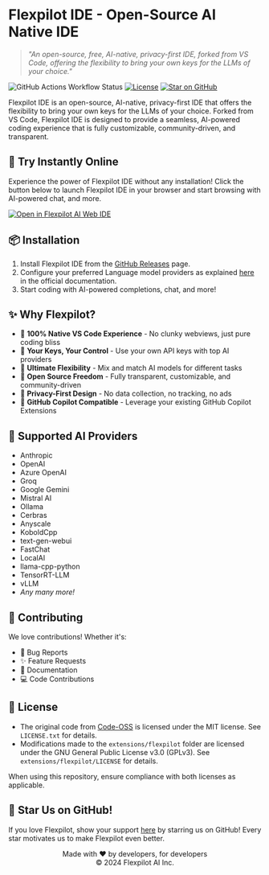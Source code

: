 # Flexpilot IDE - Open-Source AI Native IDE

> _"An open-source, free, AI-native, privacy-first IDE, forked from VS Code, offering the flexibility to bring your own keys for the LLMs of your choice."_

![GitHub Actions Workflow Status](https://img.shields.io/github/actions/workflow/status/flexpilot-ai/flexpilot-ide/product-stable-build.yml)
[![License](https://img.shields.io/badge/license-GNU%20GPLv3-blue.svg)](LICENSE)
[![Star on GitHub](https://img.shields.io/github/stars/flexpilot-ai/flexpilot-ide?style=social)](https://github.com/flexpilot-ai/flexpilot-ide)

Flexpilot IDE is an open-source, AI-native, privacy-first IDE that offers the flexibility to bring your own keys for the LLMs of your choice. Forked from VS Code, Flexpilot IDE is designed to provide a seamless, AI-powered coding experience that is fully customizable, community-driven, and transparent.

## 🚀 Try Instantly Online

Experience the power of Flexpilot IDE without any installation! Click the button below to launch Flexpilot IDE in your browser and start browsing with AI-powered chat, and more.

[![Open in Flexpilot AI Web IDE](https://badges.flexpilot.ai/open-in-web-ide.svg)](https://flexpilot.ai/web-ide-redirect?provider=github&owner=flexpilot-ai&repo=flexpilot-ide&branch=main)

## 📦 Installation

1. Install Flexpilot IDE from the [GitHub Releases](https://github.com/flexpilot-ai/flexpilot-ide/releases/latest) page.
2. Configure your preferred Language model providers as explained [here](https://flexpilot.ai/configuration/chat.html) in the official documentation.
3. Start coding with AI-powered completions, chat, and more!

## ✨ Why Flexpilot?

- 🎯 **100% Native VS Code Experience** - No clunky webviews, just pure coding bliss
- 🔑 **Your Keys, Your Control** - Use your own API keys with top AI providers
- 🎨 **Ultimate Flexibility** - Mix and match AI models for different tasks
- 🌟 **Open Source Freedom** - Fully transparent, customizable, and community-driven
- 🚀 **Privacy-First Design** - No data collection, no tracking, no ads
- 💎 **GitHub Copilot Compatible** - Leverage your existing GitHub Copilot Extensions

## 🎯 Supported AI Providers

- Anthropic
- OpenAI
- Azure OpenAI
- Groq
- Google Gemini
- Mistral AI
- Ollama
- Cerbras
- Anyscale
- KoboldCpp
- text-gen-webui
- FastChat
- LocalAI
- llama-cpp-python
- TensorRT-LLM
- vLLM
- _Any many more!_

## 🤝 Contributing

We love contributions! Whether it's:

- 🐛 Bug Reports
- ✨ Feature Requests
- 📝 Documentation
- 💻 Code Contributions

## 📜 License

- The original code from [Code-OSS](https://github.com/microsoft/vscode) is licensed under the MIT license. See `LICENSE.txt` for details.
- Modifications made to the `extensions/flexpilot` folder are licensed under the GNU General Public License v3.0 (GPLv3). See `extensions/flexpilot/LICENSE` for details.

When using this repository, ensure compliance with both licenses as applicable.

## 🌟 Star Us on GitHub!

If you love Flexpilot, show your support [here](https://github.com/flexpilot-ai/flexpilot-ide) by starring us on GitHub! Every star motivates us to make Flexpilot even better.

<p align="center">
Made with ❤️ by developers, for developers
<br>
© 2024 Flexpilot AI Inc.
</p>
